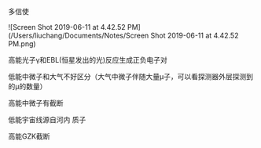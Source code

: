 多信使

![Screen Shot 2019-06-11 at 4.42.52 PM](/Users/liuchang/Documents/Notes/Screen Shot 2019-06-11 at 4.42.52 PM.png)

高能光子γ和EBL(恒星发出的光)反应生成正负电子对

低能中微子和大气不好区分（大气中微子伴随大量μ子，可以看探测器外层探测到的μ的数量）

高能中微子有截断

低能宇宙线源自河内 质子

高能GZK截断